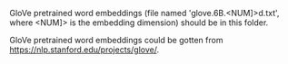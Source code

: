 GloVe pretrained word embeddings (file named 'glove.6B.\<NUM]\>d.txt', where \<NUM]\> is the embedding dimension) should be in this folder.

GloVe pretrained word embeddings could be gotten from https://nlp.stanford.edu/projects/glove/.